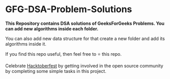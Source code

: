 <h1> GFG-DSA-Problem-Solutions </h1>
<b>This Repository contains DSA solutions of GeeksForGeeks Problems. You can add new algorithms inside each folder.</b>

You can also add new data structure for that create a new folder and add its algorithms inside it.

If you find this repo useful, then feel free to ⭐ this repo.

Celebrate [Hacktoberfest](https://hacktoberfest.digitalocean.com/) by getting involved in the open source community by completing some simple tasks in this project.

